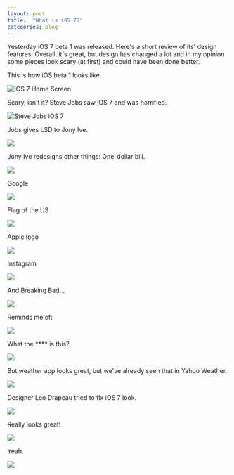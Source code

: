 ```yaml
---
layout: post
title:  "What is iOS 7?"
categories: blog
---
```

Yesterday iOS 7 beta 1 was released. Here's a short review of its' design features. Overall, it's great, but design has changed a lot and in my opinion some pieces look scary (at first) and could have been done better.

This is how iOS beta 1 looks like.

![iOS 7 Home Screen](/assets/images/ios-7/ios-7.jpg)

Scary, isn't it?
Steve Jobs saw iOS 7 and was horrified.

![Steve Jobs iOS 7](/assets/images/ios-7/ios-7-steve.png)

Jobs gives LSD to Jony Ive.

![](/assets/images/ios-7/jobs-lsd.jpg)

Jony Ive redesigns other things:
One-dollar bill.

![](/assets/images/ios-7/1-dollar.png)

Google

![](/assets/images/ios-7/google.jpg)

Flag of the US

![](/assets/images/ios-7/usa-flag.png)

Apple logo

![](/assets/images/ios-7/apple-logo.png)

Instagram

![](/assets/images/ios-7/instagram.png)

And Breaking Bad...

![](/assets/images/ios-7/ios-7-breaking-bad.png)

Reminds me of:

![](/assets/images/ios-7/gta-weapons.jpg)

What the \*\*\*\* is this?

![](/assets/images/ios-7/control-center.jpg)

But weather app looks great, but we've already seen that in Yahoo Weather.

![](/assets/images/ios-7/ios-weather.png)

Designer Leo Drapeau tried to fix iOS 7 look.

![](/assets/images/ios-7/redesign-ios-7-screen.jpg)

Really looks great!

![](/assets/images/ios-7/redesign-ios-7-comparison.jpg)

Yeah.

![](/assets/images/ios-7/shit.gif)